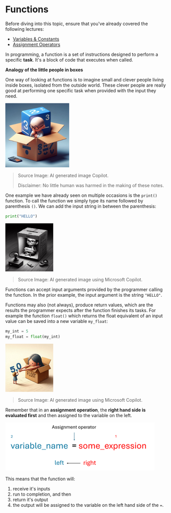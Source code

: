 # Functions

Before diving into this topic, ensure that you've already covered the following lectures:

- [Variables & Constants](./Notes/01_Expressions_Variables_Constants)
- [Assignment Operators](./Notes/01_Expressions_Operators_Assignment)



In programming, a function is a set of instructions designed to perform a specific **task**. It's a block of code that executes when called. 

**Analogy of the little people in boxes**

One way of looking at functions is to imagine small and clever people living inside boxes, isolated from the outside world. These clever people are really good at performing one specific task when provided with the input they need. 

<img src="Images/copilot_function_analogy.jpeg" height=200/>

> Source Image: AI generated image Copilot. 
>
> Disclaimer: No little human was harmed in the making of these notes. 

One example we have already seen on multiple occasions is the `print()` function. To call the function we simply type its name followed by parenthesis `()`. We can add the input string in between the parenthesis: 

```python
print("HELLO")
```



<img src="Images/copilot_function_print.jpeg" height=150/>

> Source Image: AI generated image using Microsoft Copilot.

Functions can accept input arguments provided by the programmer calling the function. In the prior example, the input argument is the string `"HELLO"`. 

Functions may also (not always), produce return values, which are the results the programmer expects after the function finishes its tasks. For example the function `float()` which returns the float equivalent of an input value can be saved into a new variable `my_float`:

```python
my_int = 5
my_float = float(my_int)
```



<img src="Images/copilot_function_float.jpeg" height=150/>

> Source Image: AI generated image using Microsoft Copilot.

Remember that in an **assignment operation**, the **right hand side is evaluated first** and then assigned to the variable on the left.

<img src="Images/Variables_assignment.png" height=150/>

This means that the function will:

1. receive it's inputs
2. run to completion, and then
3. return it's output
4. the output will be assigned to the variable on the left hand side of the `=`.



